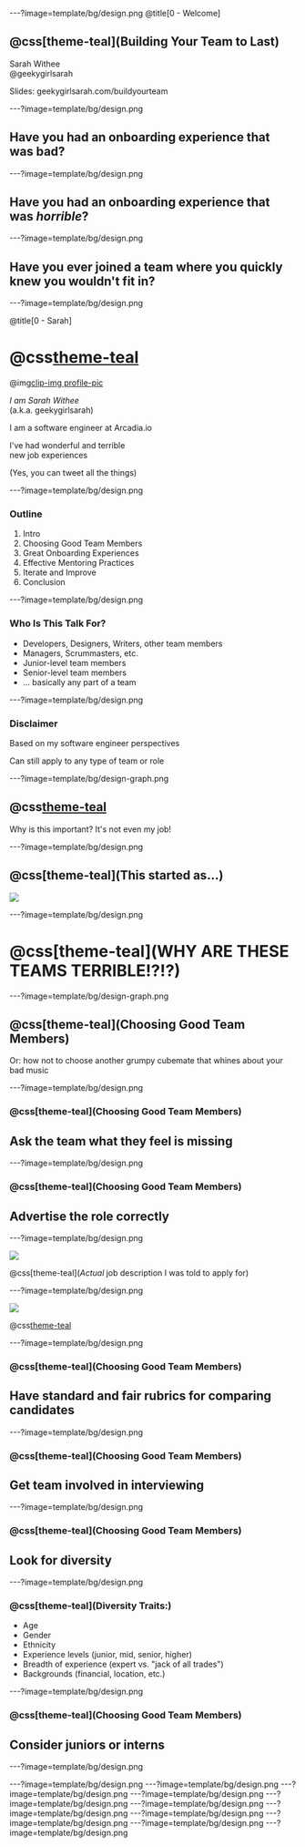 ---?image=template/bg/design.png
@title[0 - Welcome]

## @css[theme-teal](Building Your Team to Last)

Sarah Withee<br />
@geekygirlsarah

Slides:  geekygirlsarah.com/buildyourteam

---?image=template/bg/design.png

## Have you had an onboarding experience that was bad?

---?image=template/bg/design.png

## Have you had an onboarding experience that was _*horrible*_?

---?image=template/bg/design.png

## Have you ever joined a team where you quickly knew you wouldn't fit in?

---?image=template/bg/design.png

@title[0 - Sarah]

# @css[theme-teal](Hello!)

@img[clip-img profile-pic](img/sarahwprofile600x600.jpg)

*I am Sarah Withee*
<br />(a.k.a. geekygirlsarah)

I am a software engineer at Arcadia.io

I've had wonderful and terrible <br />
new job experiences

(Yes, you can tweet all the things)

---?image=template/bg/design.png

### Outline

1. Intro
1. Choosing Good Team Members
1. Great Onboarding Experiences
1. Effective Mentoring Practices
1. Iterate and Improve
1. Conclusion

---?image=template/bg/design.png

### Who Is This Talk For?

* Developers, Designers, Writers, other team members
* Managers, Scrummasters, etc.
* Junior-level team members
* Senior-level team members
* ... basically any part of a team

---?image=template/bg/design.png

### Disclaimer

Based on my software engineer perspectives

Can still apply to any type of team or role

---?image=template/bg/design-graph.png

## @css[theme-teal](Intro)

Why is this important? It's not even my job!

---?image=template/bg/design.png

## @css[theme-teal](This started as...)

![](img/woman-screaming.png)

---?image=template/bg/design.png

# @css[theme-teal](WHY ARE THESE TEAMS TERRIBLE!?!?)

---?image=template/bg/design-graph.png

## @css[theme-teal](Choosing Good Team Members)

Or: how not to choose another grumpy cubemate that whines about your bad music

---?image=template/bg/design.png

### @css[theme-teal](Choosing Good Team Members)

## Ask the team what they feel is missing

---?image=template/bg/design.png

### @css[theme-teal](Choosing Good Team Members)

## Advertise the role correctly

---?image=template/bg/design.png

![](img/dev&#32;advocate&#32;job&#32;description.png)

@css[theme-teal](_*Actual*_ job description I was told to apply for)

---?image=template/bg/design.png

![](img/in&#32;demand&#32;ninjas&#32;jedis&#32;gurus.png)

@css[theme-teal](https://blogs.wsj.com/atwork/2012/05/18/in-demand-ninjas-jedis-and-gurus/)

---?image=template/bg/design.png

### @css[theme-teal](Choosing Good Team Members)

## Have standard and fair rubrics for comparing candidates

---?image=template/bg/design.png

### @css[theme-teal](Choosing Good Team Members)

## Get team involved in interviewing

---?image=template/bg/design.png

### @css[theme-teal](Choosing Good Team Members)

## Look for diversity

---?image=template/bg/design.png

### @css[theme-teal](Diversity Traits:)

* Age
* Gender
* Ethnicity
* Experience levels (junior, mid, senior, higher)
* Breadth of experience (expert vs. "jack of all trades")
* Backgrounds (financial, location, etc.)

---?image=template/bg/design.png

### @css[theme-teal](Choosing Good Team Members)

## Consider juniors or interns

---?image=template/bg/design.png



---?image=template/bg/design.png
---?image=template/bg/design.png
---?image=template/bg/design.png
---?image=template/bg/design.png
---?image=template/bg/design.png
---?image=template/bg/design.png
---?image=template/bg/design.png
---?image=template/bg/design.png
---?image=template/bg/design.png
---?image=template/bg/design.png
---?image=template/bg/design.png
